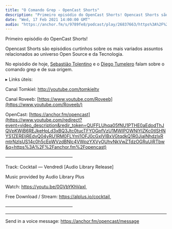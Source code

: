 ```yaml
---
title: "O Comando Grep - OpenCast Shorts"
description: "Primeiro episódio do OpenCast Shorts! Opencast Shorts são episódios curtinhos sobre os mais variados assuntos relacionados ao universo Open Source e d..."
date: "Wed, 17 Feb 2021 14:00:00 GMT"
audio: "https://anchor.fm/s/9789fe8/podcast/play/26837663/https%3A%2F%2Fd3ctxlq1ktw2nl.cloudfront.net%2Fstaging%2F2021-1-17%2F4274b190-fcad-a16e-9ef5-6cc3b128dc51.mp3"
---
```


Primeiro episódio do OpenCast Shorts!


Opencast Shorts são episódios curtinhos sobre os mais variados assuntos relacionados ao universo Open Source e da Tecnologia.  

No episódio de hoje, [Sebastião Tolentino](https://twitter.com/tolentek) e o [Diego Tumelero](https://t.me/OpenCast_tech) falam sobre o comando grep e de sua origem.






▸ Links úteis:


Canal Tomkiel: <http://youtube.com/tomkieltv>


Canal Roveeb: [https://www.youtube.com/Roveeb](https://www.youtube.com/Roveeb/)


OpenCast: [https://anchor.fm/opencast](https://www.youtube.com/redirect?event=video_description&redir_token=QUFFLUhqa05fNU1PTHE0aEdodThJQVpKWjB6REJkeHpLd3xBQ3Jtc0tucTFYOGpfVzU1MWlPOWNlYlZKc0tlSHNYS1ZEREljREdvQ04yRU1RM0FLYml1OFJ0cGxIVlBxVGtqdkQ1R0JjalNhdzlxRmtrNzlsUS14c0h5cEpWVzdBNlc4VWpzYXVyOUhvNkVwZTdzOGRuUjRTbw&q=https%3A%2F%2Fanchor.fm%2Fopencast)


––––––––––––––––––––––––––––––


Track: Cocktail — Vendredi [Audio Library Release]


Music provided by Audio Library Plus


Watch: https://youtu.be/0GVbYKhVaxI 


Free Download / Stream: https://alplus.io/cocktail 


––––––––––––––––––––––––––––––



--- 

Send in a voice message: https://anchor.fm/opencast/message
